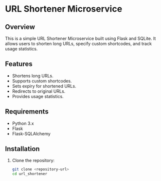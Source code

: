 # URL Shortener Microservice

## Overview
This is a simple URL Shortener Microservice built using Flask and SQLite. It allows users to shorten long URLs, specify custom shortcodes, and track usage statistics.

## Features
- Shortens long URLs.
- Supports custom shortcodes.
- Sets expiry for shortened URLs.
- Redirects to original URLs.
- Provides usage statistics.

## Requirements
- Python 3.x
- Flask
- Flask-SQLAlchemy

## Installation
1. Clone the repository:
   ```bash
   git clone <repository-url>
   cd url_shortener